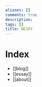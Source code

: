 ```yaml
---
aliases: []
comments: true
description: 
tags: []
title: NESOY
---
```

# Index
- [[blog]]
- [[essay]]
- [[about]]